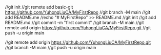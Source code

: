 //git init
//git remote add basic-git https://github.com/YuhongLiuCA/MyFirstRepo
//git branch -M main
//git add README.me
//echo "# MyFirstRepo" >> README.md
//git init
//git add README.md
//git commit -m "first commit"
//git branch -M main
//git remote add origin https://github.com/YuhongLiuCA/MyFirstRepo.git
//git push -u origin main

//git remote add origin https://github.com/YuhongLiuCA/MyFirstRepo.git
//git branch -M main
//git push -u origin main